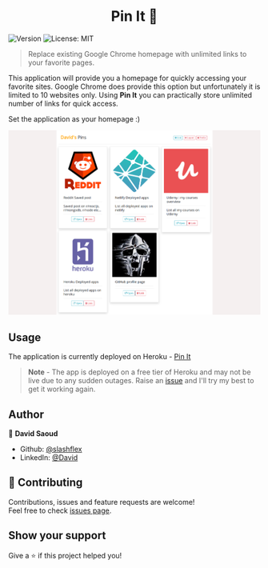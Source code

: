 <h1 align="center"> Pin It 👋</h1>
<p>
  <img alt="Version" src="https://img.shields.io/badge/version-1.0.0-blue.svg?cacheSeconds=2592000" />


  <img alt="License: MIT" src="https://img.shields.io/badge/License-MIT-yellow.svg" />

</p>

>  Replace existing Google Chrome homepage with unlimited links to your favorite pages.

This application will provide you a homepage for quickly accessing your favorite sites. Google Chrome does provide this option but unfortunately it is limited to 10 websites only. Using **Pin It** you can practically store unlimited number of links for quick access.

Set the application as your homepage :)

![alt text](https://github.com/Slashflex/Pin-It/blob/master/public/img/pinIt.png "Preview")


## Usage

The application is currently deployed on Heroku - [Pin It](https://nodejs-pin-it.herokuapp.com/dashboard)

> **Note** - The app is deployed on a free tier of Heroku and may not be live due to any sudden outages. Raise an [issue](https://github.com/Slashflex/Pin-It/issues) and I'll try my best to get it working again.


## Author

👤 **David Saoud**

* Github: [@slashflex](https://github.com/Slashflex)
* LinkedIn: [@David](https://www.linkedin.com/in/david-saoud-775624174/ )

## 🤝 Contributing

Contributions, issues and feature requests are welcome!<br />
Feel free to check [issues page](https://github.com/Slashflex/Pin-It/issues). 

## Show your support

Give a ⭐️ if this project helped you!
